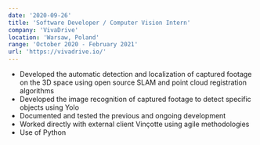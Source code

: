 ```yaml
---
date: '2020-09-26'
title: 'Software Developer / Computer Vision Intern'
company: 'VivaDrive'
location: 'Warsaw, Poland'
range: 'October 2020 - February 2021'
url: 'https://vivadrive.io/'
---
```


- Developed the automatic detection and localization of captured footage on the 3D space using open source SLAM and point cloud registration algorithms
- Developed the image recognition of captured footage to detect specific objects using Yolo
- Documented and tested the previous and ongoing development
- Worked directly with external client Vinçotte using agile methodologies
- Use of Python
